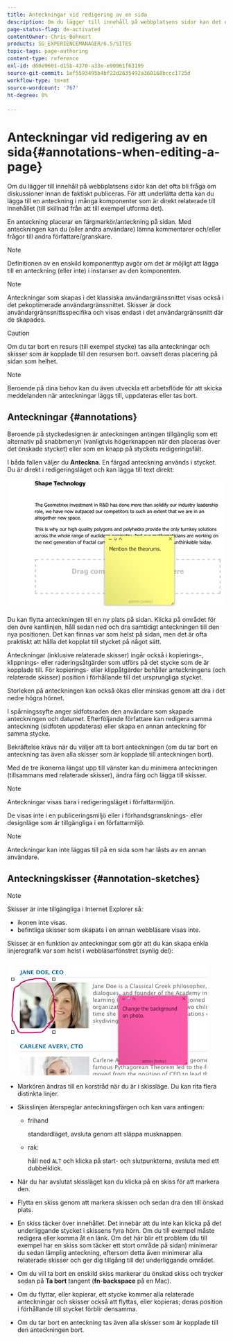 ```yaml
---
title: Anteckningar vid redigering av en sida
description: Om du lägger till innehåll på webbplatsens sidor kan det ofta bli fråga om diskussioner innan de faktiskt publiceras. För att underlätta detta kan du lägga till en anteckning i många komponenter som är direkt relaterade till innehållet.
page-status-flag: de-activated
contentOwner: Chris Bohnert
products: SG_EXPERIENCEMANAGER/6.5/SITES
topic-tags: page-authoring
content-type: reference
exl-id: d60e9601-d15b-4378-a33e-e90961f63195
source-git-commit: 1ef5593495b4bf22d2635492a360168bccc1725d
workflow-type: tm+mt
source-wordcount: '767'
ht-degree: 0%

---
```


# Anteckningar vid redigering av en sida{#annotations-when-editing-a-page}

Om du lägger till innehåll på webbplatsens sidor kan det ofta bli fråga om diskussioner innan de faktiskt publiceras. För att underlätta detta kan du lägga till en anteckning i många komponenter som är direkt relaterade till innehållet (till skillnad från att till exempel utforma det).

En anteckning placerar en färgmarkör/anteckning på sidan. Med anteckningen kan du (eller andra användare) lämna kommentarer och/eller frågor till andra författare/granskare.

>[!NOTE]
>
>Definitionen av en enskild komponenttyp avgör om det är möjligt att lägga till en anteckning (eller inte) i instanser av den komponenten.

>[!NOTE]
>
>Anteckningar som skapas i det klassiska användargränssnittet visas också i det pekoptimerade användargränssnittet. Skisser är dock användargränssnittsspecifika och visas endast i det användargränssnitt där de skapades.

>[!CAUTION]
>
>Om du tar bort en resurs (till exempel stycke) tas alla anteckningar och skisser som är kopplade till den resursen bort. oavsett deras placering på sidan som helhet.

>[!NOTE]
>
>Beroende på dina behov kan du även utveckla ett arbetsflöde för att skicka meddelanden när anteckningar läggs till, uppdateras eller tas bort.

## Anteckningar {#annotations}

Beroende på styckedesignen är anteckningen antingen tillgänglig som ett alternativ på snabbmenyn (vanligtvis högerknappen när den placeras över det önskade stycket) eller som en knapp på styckets redigeringsfält.

I båda fallen väljer du **Anteckna**. En färgad anteckning används i stycket. Du är direkt i redigeringsläget och kan lägga till text direkt:

![chlimage_1-137](assets/chlimage_1-137.png)

Du kan flytta anteckningen till en ny plats på sidan. Klicka på området för den övre kantlinjen, håll sedan ned och dra samtidigt anteckningen till den nya positionen. Det kan finnas var som helst på sidan, men det är ofta praktiskt att hålla det kopplat till stycket på något sätt.

Anteckningar (inklusive relaterade skisser) ingår också i kopierings-, klippnings- eller raderingsåtgärder som utförs på det stycke som de är kopplade till. För kopierings- eller klippåtgärder behåller anteckningens (och relaterade skisser) position i förhållande till det ursprungliga stycket.

Storleken på anteckningen kan också ökas eller minskas genom att dra i det nedre högra hörnet.

I spårningssyfte anger sidfotsraden den användare som skapade anteckningen och datumet. Efterföljande författare kan redigera samma anteckning (sidfoten uppdateras) eller skapa en annan anteckning för samma stycke.

Bekräftelse krävs när du väljer att ta bort anteckningen (om du tar bort en anteckning tas även alla skisser som är kopplade till anteckningen bort).

Med de tre ikonerna längst upp till vänster kan du minimera anteckningen (tillsammans med relaterade skisser), ändra färg och lägga till skisser.

>[!NOTE]
>
>Anteckningar visas bara i redigeringsläget i författarmiljön.
>
>De visas inte i en publiceringsmiljö eller i förhandsgransknings- eller designläge som är tillgängliga i en författarmiljö.

>[!NOTE]
>
>Anteckningar kan inte läggas till på en sida som har låsts av en annan användare.

## Anteckningskisser {#annotation-sketches}

>[!NOTE]
>
>Skisser är inte tillgängliga i Internet Explorer så:
>
>* ikonen inte visas.
>* befintliga skisser som skapats i en annan webbläsare visas inte.
>

Skisser är en funktion av anteckningar som gör att du kan skapa enkla linjeregrafik var som helst i webbläsarfönstret (synlig del):

![chlimage_1-138](assets/chlimage_1-138.png)

* Markören ändras till en korstråd när du är i skissläge. Du kan rita flera distinkta linjer.
* Skisslinjen återspeglar anteckningsfärgen och kan vara antingen:

   * frihand

     standardläget, avsluta genom att släppa musknappen.

   * rak:

     håll ned `ALT` och klicka på start- och slutpunkterna, avsluta med ett dubbelklick.

* När du har avslutat skissläget kan du klicka på en skiss för att markera den.
* Flytta en skiss genom att markera skissen och sedan dra den till önskad plats.
* En skiss täcker över innehållet. Det innebär att du inte kan klicka på det underliggande stycket i skissens fyra hörn. Om du till exempel måste redigera eller komma åt en länk. Om det här blir ett problem (du till exempel har en skiss som täcker ett stort område på sidan) minimerar du sedan lämplig anteckning, eftersom detta även minimerar alla relaterade skisser och ger dig tillgång till det underliggande området.
* Om du vill ta bort en enskild skiss markerar du önskad skiss och trycker sedan på **Ta bort** tangent (**fn**-**backspace** på en Mac).

* Om du flyttar, eller kopierar, ett stycke kommer alla relaterade anteckningar och skisser också att flyttas, eller kopieras; deras position i förhållande till stycket förblir densamma.
* Om du tar bort en anteckning tas även alla skisser som är kopplade till den anteckningen bort.
